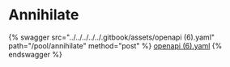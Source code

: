 # Annihilate

{% swagger src="../../../../../.gitbook/assets/openapi (6).yaml" path="/pool/annihilate" method="post" %}
[openapi (6).yaml](<../../../../../.gitbook/assets/openapi (6).yaml>)
{% endswagger %}
